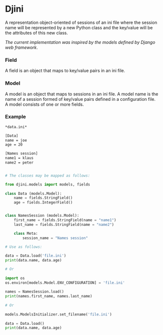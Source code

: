 # Djini
A representation object-oriented of sessions of an ini file where the session name will be represented 
by a new Python class and the key/value will be the attributes of this new class.
    
*The current implementation was inspired by the models defined by Django web framework*.
    
### Field
A field is an object that maps to key/value pairs in an ini file.
    
### Model
A model is an object that maps to sessions in an ini file.
A model name is the name of a session formed of key/value pairs defined in a configuration file.
A model consists of one or more fields.
    
### Example    
```bash
*data.ini*

[Data]
name = joe
age = 20

[Names session]
name1 = klaus
name2 = peter
```

```python

# The classes may be mapped as follows:

from djini.models import models, fields
    
class Data (models.Model):
    name = fields.StringField()
    age = fields.IntegerField()


class NamesSession (models.Model):
    first_name = fields.StringField(name = "name1")
    last_name = fields.StringField(name = "name2")

    class Meta:
        session_name = "Names session"

# Use as follows:
    
data = Data.load('file.ini')
print(data.name, data.age)

# Or
    
import os
os.environ[models.Model.ENV_CONFIGURATION] = 'file.ini'
    
names = NamesSession.load()
print(names.first_name, names.last_name)
    
# Or
    
models.ModelsInitializer.set_filename('file.ini')
   
data = Data.load()
print(data.name, data.age)    
```
